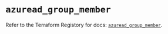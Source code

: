 # `azuread_group_member`

Refer to the Terraform Registory for docs: [`azuread_group_member`](https://registry.terraform.io/providers/hashicorp/azuread/2.47.0/docs/resources/group_member).

